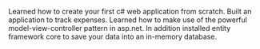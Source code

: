 Learned how to create your first c# web application from scratch. 
Built an application to track expenses. 
Learned how to make use of the powerful model-view-controller pattern in asp.net. 
In addition installed entity framework core to save your data into an in-memory database.
